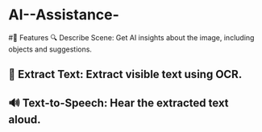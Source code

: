 # AI--Assistance-
#📌 Features  🔍 Describe Scene: Get AI insights about the image, including objects and suggestions.
## 📝 Extract Text: Extract visible text using OCR.
## 🔊 Text-to-Speech: Hear the extracted text aloud.

